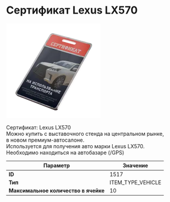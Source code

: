# Сертификат Lexus LX570

![Item Image](../img/1517.webp?raw=true)

Сертификат: Lexus LX570<br>Можно купить с выставочного стенда на центральном рынке,<br>в новом премиум-автосалоне.<br>Используется для получения авто марки Lexus LX570.<br>Необходимо находиться на автобазаре (/GPS)


| Параметр | Значение |
|----------|----------|
| **ID** | 1517 |
| **Тип** | ITEM_TYPE_VEHICLE |
| **Максимальное количество в ячейке** | 10 |

